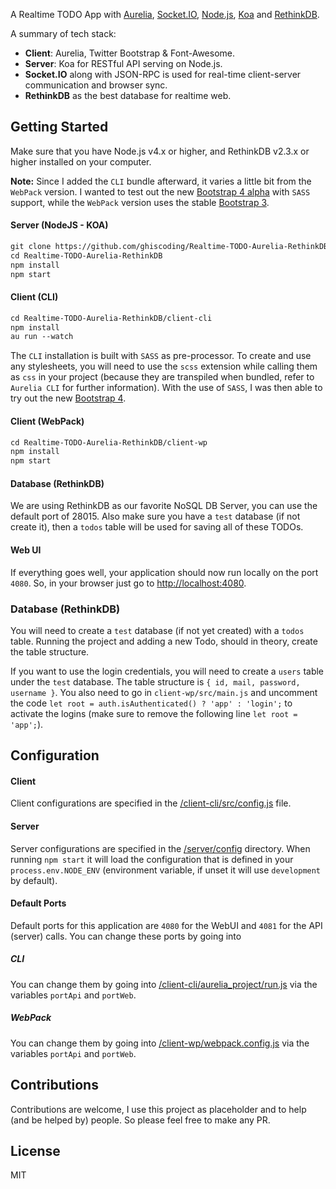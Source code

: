 A Realtime TODO App with [Aurelia](http://aurelia.io), [Socket.IO](http://socket.io/), [Node.js](http://www.nodejs.org/), [Koa](http://koajs.com/) and [RethinkDB](https://www.rethinkdb.com/).

A summary of tech stack:
* **Client**: Aurelia, Twitter Bootstrap & Font-Awesome.
* **Server**: Koa for RESTful API serving on Node.js.
* **Socket.IO** along with JSON-RPC is used for real-time client-server communication and browser sync.
* **RethinkDB** as the best database for realtime web.

## Getting Started
Make sure that you have Node.js v4.x or higher, and RethinkDB v2.3.x or higher installed on your computer.

**Note:** Since I added the `CLI` bundle afterward, it varies a little bit from the `WebPack` version. I wanted to test out the new [Bootstrap 4 alpha](http://v4-alpha.getbootstrap.com/) with `SASS` support, while the `WebPack` version uses the stable [Bootstrap 3](http://getbootstrap.com/).

#### Server (NodeJS - KOA)
```html
git clone https://github.com/ghiscoding/Realtime-TODO-Aurelia-RethinkDB
cd Realtime-TODO-Aurelia-RethinkDB
npm install
npm start
```

#### Client (CLI)
```html
cd Realtime-TODO-Aurelia-RethinkDB/client-cli
npm install
au run --watch
```
The `CLI` installation is built with `SASS` as pre-processor. To create and use any stylesheets, you will need to use the `scss` extension while calling them as `css` in your project (because they are transpiled when bundled, refer to `Aurelia CLI` for further information).
With the use of `SASS`, I was then able to try out the new [Bootstrap 4](http://v4-alpha.getbootstrap.com/).

#### Client (WebPack)
```html
cd Realtime-TODO-Aurelia-RethinkDB/client-wp
npm install
npm start
```

#### Database (RethinkDB)
We are using RethinkDB as our favorite NoSQL DB Server, you can use the default port of 28015.
Also make sure you have a `test` database (if not create it), then a `todos` table will be used for saving all of these TODOs.

#### Web UI
If everything goes well, your application should now run locally on the port `4080`. So, in your browser just go to [http://localhost:4080](http://localhost:4080).

### Database (RethinkDB)
You will need to create a `test` database (if not yet created) with a `todos` table. Running the project and adding a new Todo, should in theory, create the table structure.

If you want to use the login credentials, you will need to create a `users` table under the `test` database. The table structure is `{ id, mail, password, username }`. You also need to go in `client-wp/src/main.js` and uncomment the code `let root = auth.isAuthenticated() ? 'app' : 'login';` to activate the logins (make sure to remove the following line `let root = 'app';`).

## Configuration
#### Client
Client configurations are specified in the [/client-cli/src/config.js](https://github.com/ghiscoding/Realtime-TODO-Aurelia-RethinkDB/blob/master/client-cli/src/config.js) file.

#### Server
Server configurations are specified in the [/server/config](https://github.com/ghiscoding/Realtime-TODO-Aurelia-RethinkDB/blob/master/server/config/) directory. When running `npm start` it will load the configuration that is defined in your `process.env.NODE_ENV` (environment variable, if unset it will use `development` by default).

#### Default Ports
Default ports for this application are `4080` for the WebUI and `4081` for the API (server) calls.
You can change these ports by going into
##### CLI
You can change them by going into [/client-cli/aurelia_project/run.js](https://github.com/ghiscoding/Realtime-TODO-Aurelia-RethinkDB/blob/master/client-cli/aurelia_project/run.js) via the variables `portApi` and `portWeb`.
##### WebPack
You can change them by going into [/client-wp/webpack.config.js](https://github.com/ghiscoding/Realtime-TODO-Aurelia-RethinkDB/blob/master/client-wp/webpack.config.js) via the variables `portApi` and `portWeb`.

## Contributions
Contributions are welcome, I use this project as placeholder and to help (and be helped by) people. So please feel free to make any PR. 

## License
MIT
